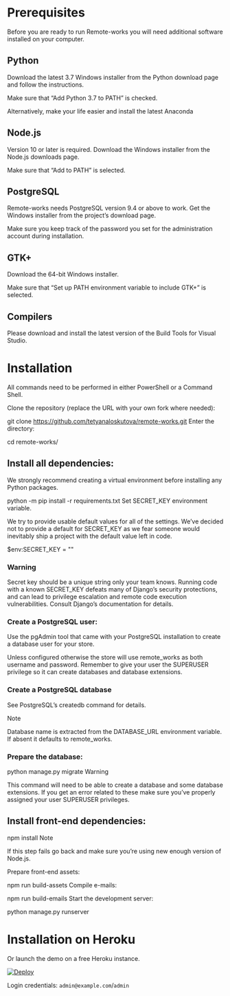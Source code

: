 
# Prerequisites
Before you are ready to run Remote-works you will need additional software installed on your computer.

## Python
Download the latest 3.7 Windows installer from the Python download page and follow the instructions.

Make sure that “Add Python 3.7 to PATH” is checked.

Alternatively, make your life easier and install the latest Anaconda

## Node.js
Version 10 or later is required. Download the Windows installer from the Node.js downloads page.

Make sure that “Add to PATH” is selected.

## PostgreSQL
Remote-works needs PostgreSQL version 9.4 or above to work. Get the Windows installer from the project’s download page.

Make sure you keep track of the password you set for the administration account during installation.

## GTK+
Download the 64-bit Windows installer.

Make sure that “Set up PATH environment variable to include GTK+” is selected.

## Compilers
Please download and install the latest version of the Build Tools for Visual Studio.

# Installation
All commands need to be performed in either PowerShell or a Command Shell.

Clone the repository (replace the URL with your own fork where needed):

git clone https://github.com/tetyanaloskutova/remote-works.git
Enter the directory:

cd remote-works/
## Install all dependencies:

We strongly recommend creating a virtual environment before installing any Python packages.

python -m pip install -r requirements.txt
Set SECRET_KEY environment variable.

We try to provide usable default values for all of the settings. We’ve decided not to provide a default for SECRET_KEY as we fear someone would inevitably ship a project with the default value left in code.

$env:SECRET_KEY = "<mysecretkey>"
### Warning

Secret key should be a unique string only your team knows. Running code with a known SECRET_KEY defeats many of Django’s security protections, and can lead to privilege escalation and remote code execution vulnerabilities. Consult Django’s documentation for details.

### Create a PostgreSQL user:

Use the pgAdmin tool that came with your PostgreSQL installation to create a database user for your store.

Unless configured otherwise the store will use remote_works as both username and password. Remember to give your user the SUPERUSER privilege so it can create databases and database extensions.

### Create a PostgreSQL database

See PostgreSQL’s createdb command for details.

Note

Database name is extracted from the DATABASE_URL environment variable. If absent it defaults to remote_works.

### Prepare the database:

python manage.py migrate
Warning

This command will need to be able to create a database and some database extensions. If you get an error related to these make sure you’ve properly assigned your user SUPERUSER privileges.

## Install front-end dependencies:

npm install
Note

If this step fails go back and make sure you’re using new enough version of Node.js.

Prepare front-end assets:

npm run build-assets
Compile e-mails:

npm run build-emails
Start the development server:

python manage.py runserver


# Installation on Heroku
Or launch the demo on a free Heroku instance.

[![Deploy](https://www.herokucdn.com/deploy/button.svg)](https://heroku.com/deploy)

Login credentials: `admin@example.com`/`admin`
